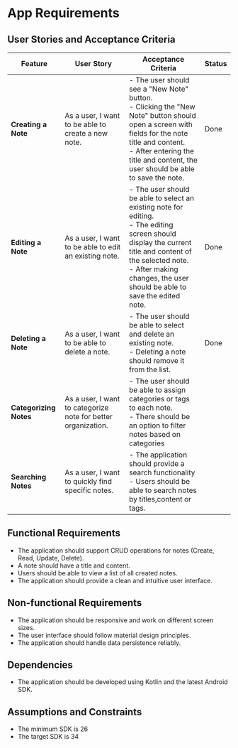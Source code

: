 # App Requirements

## User Stories and Acceptance Criteria

| Feature                | User Story                                                    | Acceptance Criteria                                                                                                                                                                                                                           | Status |
|------------------------|---------------------------------------------------------------|-----------------------------------------------------------------------------------------------------------------------------------------------------------------------------------------------------------------------------------------------|--------|
| **Creating a Note**    | As a user, I want to be able to create a new note.            | - The user should see a "New Note" button.<br> - Clicking the "New Note" button should open a screen with fields for the note title and content. <br> - After entering the title and content, the user should be able to save the note.       | Done   |
| **Editing a Note**     | As a user, I want to be able to edit an existing note.        | - The user should be able to select an existing note for editing. <br> - The editing screen should display the current title and content of the selected note.  <br> - After making changes, the user should be able to save the edited note. | Done   |
| **Deleting a Note**    | As a user, I want to be able to delete a note.                | - The user should be able to select and delete an existing note. <br> - Deleting a note should remove it from the list.                                                                                                                       | Done   |
| **Categorizing Notes** | As a user, I want to categorize note for better organization. | - The user should be able to assign categories or tags to each note. <br>  - There should be an option to filter notes based on categories                                                                                                    ||
| **Searching Notes**    | As a user, I want to quickly find specific notes.             | - The application should provide a search functionality<br> - Users should be able to search notes by titles,content or tags.                                                                                                                 ||

## Functional Requirements

- The application should support CRUD operations for notes (Create, Read, Update, Delete).
- A note should have a title and content.
- Users should be able to view a list of all created notes.
- The application should provide a clean and intuitive user interface.

## Non-functional Requirements

- The application should be responsive and work on different screen sizes.
- The user interface should follow material design principles.
- The application should handle data persistence reliably.

## Dependencies

- The application should be developed using Kotlin and the latest Android SDK.

## Assumptions and Constraints

- The minimum SDK is 26
- The target SDK is 34
